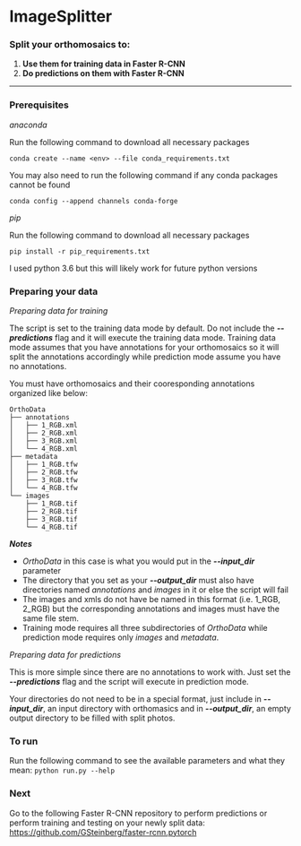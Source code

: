 # **ImageSplitter**
### **Split your orthomosaics to:**
1. **Use them for training data in Faster R-CNN**
2. **Do predictions on them with Faster R-CNN**
---
### Prerequisites
*anaconda*

Run the following command to download all necessary packages

`conda create --name <env> --file conda_requirements.txt`

You may also need to run the following command if any conda packages cannot be found

`conda config --append channels conda-forge`

*pip*

Run the following command to download all necessary packages

`pip install -r pip_requirements.txt`

I used python 3.6 but this will likely work for future python versions

### Preparing your data
*Preparing data for training*

The script is set to the training data mode by default. Do not include the ***--predictions*** flag and it will execute the training data mode. Training data mode assumes that you have annotations for your orthomosaics so it will split the annotations accordingly while prediction mode assume you have no annotations. 

You must have orthomosaics and their cooresponding annotations organized like below:
```
OrthoData
├── annotations 
│   ├── 1_RGB.xml  
│   ├── 2_RGB.xml  
│   ├── 3_RGB.xml  
│   └── 4_RGB.xml
├── metadata
│   ├── 1_RGB.tfw 
│   ├── 2_RGB.tfw
│   ├── 3_RGB.tfw  
│   └── 4_RGB.tfw
└── images 
    ├── 1_RGB.tif 
    ├── 2_RGB.tif 
    ├── 3_RGB.tif 
    └── 4_RGB.tif  
```
***Notes***
- *OrthoData* in this case is what you would put in the ***--input_dir*** parameter
- The directory that you set as your ***--output_dir*** must also have directories named *annotations* and *images* in it or else the script will fail
- The images and xmls do not have be named in this format (i.e. 1_RGB, 2_RGB) but the corresponding annotations and images must have the same file stem.
- Training mode requires all three subdirectories of *OrthoData* while prediction mode requires only *images* and *metadata*.

*Preparing data for predictions*

This is more simple since there are no annotations to work with. Just set the ***--predictions*** flag and the script will execute in prediction mode.

Your directories do not need to be in a special format, just include in ***--input_dir***, an input directory with orthomasics and in ***--output_dir***, an empty output directory to be filled with split photos.

### To run
Run the following command to see the available parameters and what they mean:
`python run.py --help`

### Next
Go to the following Faster R-CNN repository to perform predictions or perform training and testing on your newly split data:
https://github.com/GSteinberg/faster-rcnn.pytorch
